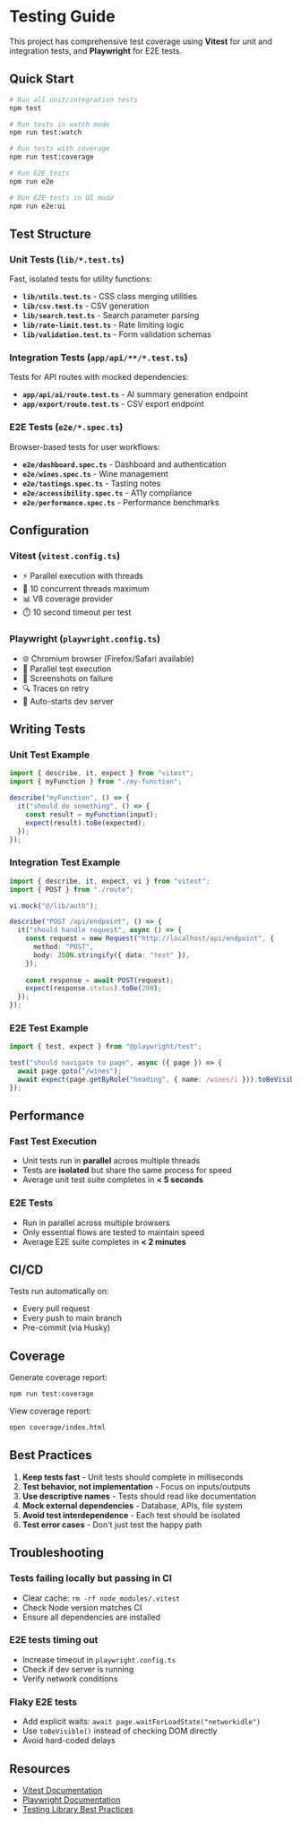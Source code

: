 # Testing Guide

This project has comprehensive test coverage using **Vitest** for unit and integration tests, and **Playwright** for E2E tests.

## Quick Start

```bash
# Run all unit/integration tests
npm test

# Run tests in watch mode
npm run test:watch

# Run tests with coverage
npm run test:coverage

# Run E2E tests
npm run e2e

# Run E2E tests in UI mode
npm run e2e:ui
```

## Test Structure

### Unit Tests (`lib/*.test.ts`)
Fast, isolated tests for utility functions:
- **`lib/utils.test.ts`** - CSS class merging utilities
- **`lib/csv.test.ts`** - CSV generation
- **`lib/search.test.ts`** - Search parameter parsing
- **`lib/rate-limit.test.ts`** - Rate limiting logic
- **`lib/validation.test.ts`** - Form validation schemas

### Integration Tests (`app/api/**/*.test.ts`)
Tests for API routes with mocked dependencies:
- **`app/api/ai/route.test.ts`** - AI summary generation endpoint
- **`app/export/route.test.ts`** - CSV export endpoint

### E2E Tests (`e2e/*.spec.ts`)
Browser-based tests for user workflows:
- **`e2e/dashboard.spec.ts`** - Dashboard and authentication
- **`e2e/wines.spec.ts`** - Wine management
- **`e2e/tastings.spec.ts`** - Tasting notes
- **`e2e/accessibility.spec.ts`** - A11y compliance
- **`e2e/performance.spec.ts`** - Performance benchmarks

## Configuration

### Vitest (`vitest.config.ts`)
- ⚡ Parallel execution with threads
- 🎯 10 concurrent threads maximum
- 📊 V8 coverage provider
- ⏱️ 10 second timeout per test

### Playwright (`playwright.config.ts`)
- 🌐 Chromium browser (Firefox/Safari available)
- 🔄 Parallel test execution
- 📸 Screenshots on failure
- 🔍 Traces on retry
- 🚀 Auto-starts dev server

## Writing Tests

### Unit Test Example

```typescript
import { describe, it, expect } from "vitest";
import { myFunction } from "./my-function";

describe("myFunction", () => {
  it("should do something", () => {
    const result = myFunction(input);
    expect(result).toBe(expected);
  });
});
```

### Integration Test Example

```typescript
import { describe, it, expect, vi } from "vitest";
import { POST } from "./route";

vi.mock("@/lib/auth");

describe("POST /api/endpoint", () => {
  it("should handle request", async () => {
    const request = new Request("http://localhost/api/endpoint", {
      method: "POST",
      body: JSON.stringify({ data: "test" }),
    });
    
    const response = await POST(request);
    expect(response.status).toBe(200);
  });
});
```

### E2E Test Example

```typescript
import { test, expect } from "@playwright/test";

test("should navigate to page", async ({ page }) => {
  await page.goto("/wines");
  await expect(page.getByRole("heading", { name: /wines/i })).toBeVisible();
});
```

## Performance

### Fast Test Execution
- Unit tests run in **parallel** across multiple threads
- Tests are **isolated** but share the same process for speed
- Average unit test suite completes in **< 5 seconds**

### E2E Tests
- Run in parallel across multiple browsers
- Only essential flows are tested to maintain speed
- Average E2E suite completes in **< 2 minutes**

## CI/CD

Tests run automatically on:
- Every pull request
- Every push to main branch
- Pre-commit (via Husky)

## Coverage

Generate coverage report:
```bash
npm run test:coverage
```

View coverage report:
```bash
open coverage/index.html
```

## Best Practices

1. **Keep tests fast** - Unit tests should complete in milliseconds
2. **Test behavior, not implementation** - Focus on inputs/outputs
3. **Use descriptive names** - Tests should read like documentation
4. **Mock external dependencies** - Database, APIs, file system
5. **Avoid test interdependence** - Each test should be isolated
6. **Test error cases** - Don't just test the happy path

## Troubleshooting

### Tests failing locally but passing in CI
- Clear cache: `rm -rf node_modules/.vitest`
- Check Node version matches CI
- Ensure all dependencies are installed

### E2E tests timing out
- Increase timeout in `playwright.config.ts`
- Check if dev server is running
- Verify network conditions

### Flaky E2E tests
- Add explicit waits: `await page.waitForLoadState("networkidle")`
- Use `toBeVisible()` instead of checking DOM directly
- Avoid hard-coded delays

## Resources

- [Vitest Documentation](https://vitest.dev/)
- [Playwright Documentation](https://playwright.dev/)
- [Testing Library Best Practices](https://testing-library.com/docs/queries/about)
